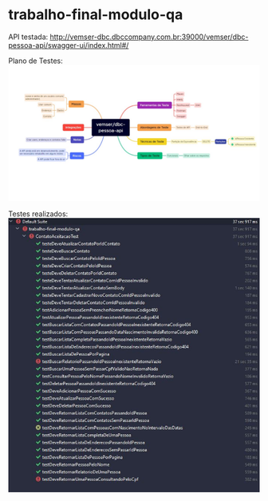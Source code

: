 # trabalho-final-modulo-qa

API testada: http://vemser-dbc.dbccompany.com.br:39000/vemser/dbc-pessoa-api/swagger-ui/index.html#/

Plano de Testes:
![Imagem do plano](images/planodetestes.jpeg)

Testes realizados:
![Imagem do plano](images/testes.jpg)
